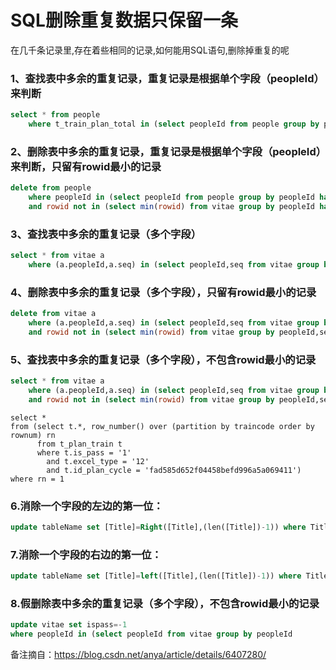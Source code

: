 # SQL删除重复数据只保留一条

在几千条记录里,存在着些相同的记录,如何能用SQL语句,删除掉重复的呢
### 1、查找表中多余的重复记录，重复记录是根据单个字段（peopleId）来判断 

```sql
select * from people 
	where t_train_plan_total in (select peopleId from people group by peopleId having count(peopleId) > 1) 
```

### 2、删除表中多余的重复记录，重复记录是根据单个字段（peopleId）来判断，只留有rowid最小的记录 

```sql
delete from people
	where peopleId in (select peopleId from people group by peopleId having count(peopleId) > 1) 
	and rowid not in (select min(rowid) from vitae group by peopleId having count(*)>1)
```

### 3、查找表中多余的重复记录（多个字段） 

```sql
select * from vitae a 
	where (a.peopleId,a.seq) in (select peopleId,seq from vitae group by peopleId,seq having count(*) > 1) 
```

### 4、删除表中多余的重复记录（多个字段），只留有rowid最小的记录 

```sql
delete from vitae a 
	where (a.peopleId,a.seq) in (select peopleId,seq from vitae group by peopleId,seq having count(*) > 1) 
	and rowid not in (select min(rowid) from vitae group by peopleId,seq having count(*)>1) 
```

### 5、查找表中多余的重复记录（多个字段），不包含rowid最小的记录

``` sql
select * from vitae a 
	where (a.peopleId,a.seq) in (select peopleId,seq from vitae group by peopleId,seq having count(*) > 1) 
	and rowid not in (select min(rowid) from vitae group by peopleId,seq having count(*)>1)
```

```sq
select *
from (select t.*, row_number() over (partition by traincode order by rownum) rn
      from t_plan_train t
      where t.is_pass = '1'
        and t.excel_type = '12'
        and t.id_plan_cycle = 'fad585d652f04458befd996a5a069411')
where rn = 1
```



### 6.消除一个字段的左边的第一位：

```sql
update tableName set [Title]=Right([Title],(len([Title])-1)) where Title like '村%'
````

### 7.消除一个字段的右边的第一位：

```sql
update tableName set [Title]=left([Title],(len([Title])-1)) where Title like '%村'
```

### 8.假删除表中多余的重复记录（多个字段），不包含rowid最小的记录

```sql
update vitae set ispass=-1
where peopleId in (select peopleId from vitae group by peopleId
```

备注摘自：https://blog.csdn.net/anya/article/details/6407280/